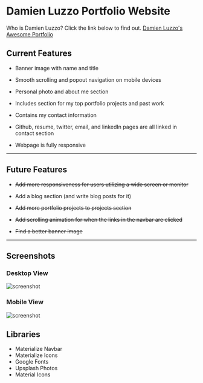 # Damien Luzzo Portfolio Website

Who is Damien Luzzo? Click the link below to find out.
[Damien Luzzo's Awesome Portfolio](https://damienluzzo33.github.io/Damien-Portfolio/)

## Current Features

+ Banner image with name and title

+ Smooth scrolling and popout navigation on mobile devices

+ Personal photo and about me section

+ Includes section for my top portfolio projects and past work

+ Contains my contact information

+ Github, resume, twitter, email, and linkedIn pages are all linked in contact section

+ Webpage is fully responsive

---

## Future Features

+ ~~Add more responsiveness for users utilizing a wide screen or monitor~~

+ Add a blog section (and write blog posts for it)

+ ~~Add more portfolio projects to projects section~~

+ ~~Add scrolling animation for when the links in the navbar are clicked~~

+ ~~Find a better banner image~~

---

## Screenshots

### Desktop View
![screenshot](./assets/images/porfolio_desktop_screenshot_1.png)

### Mobile View
![screenshot](./assets/images/porfolio_mobile_screenshot_1.png)

## Libraries

+ Materialize Navbar
+ Materialize Icons
+ Google Fonts
+ Upsplash Photos
+ Material Icons
